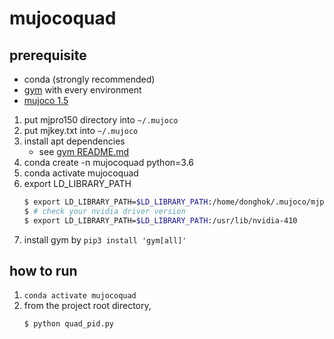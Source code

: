 # mujocoquad

## prerequisite

- conda (strongly recommended)
- [gym](https://gym.openai.com/) with every environment 
- [mujoco 1.5](http://www.mujoco.org/)

1. put mjpro150 directory into ```~/.mujoco```
2. put mjkey.txt into ```~/.mujoco```
3. install apt dependencies
    - see [gym README.md](https://github.com/openai/gym#installing-everything)
4. conda create -n mujocoquad python=3.6
5. conda activate mujocoquad 
6. export LD_LIBRARY_PATH
    ```sh
    $ export LD_LIBRARY_PATH=$LD_LIBRARY_PATH:/home/donghok/.mujoco/mjpro150/bin
    $ # check your nvidia driver version 
    $ export LD_LIBRARY_PATH=$LD_LIBRARY_PATH:/usr/lib/nvidia-410 
    ```
7. install gym by ```pip3 install 'gym[all]'```

## how to run 

1. ```conda activate mujocoquad```
2. from the project root directory, 
    ```sh
    $ python quad_pid.py
    ```